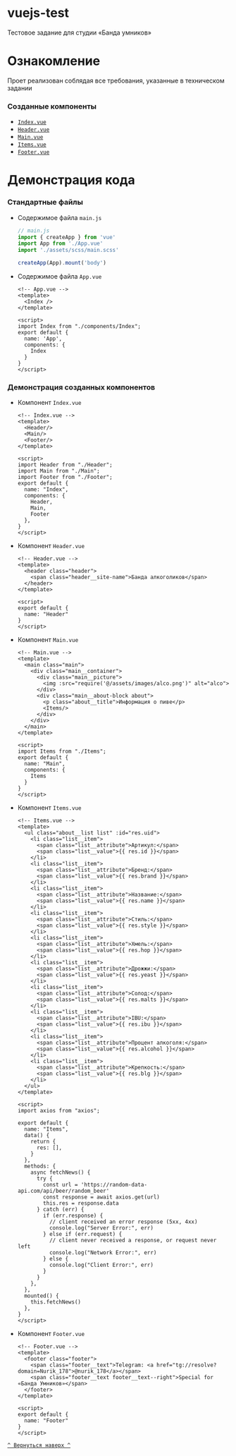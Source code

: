 <a id="Top"></a>
# vuejs-test

Тестовое задание для студии «Банда умников»


# Ознакомление

Проет реализован соблядая все требования, указанные в техническом задании

### Созданные компоненты
* [`Index.vue`](#Index)
* [`Header.vue`](#Header)
* [`Main.vue`](#Main)
* [`Items.vue`](#Items)
* [`Footer.vue`](#Footer)

# Демонстрация кода

### Стандартные файлы
* Содержимое файла `main.js`
    ``` js
  // main.js
    import { createApp } from 'vue'
    import App from './App.vue'
    import './assets/scss/main.scss'
    
    createApp(App).mount('body')
    ```

* Содержимое файла `App.vue`
    ``` vue
  <!-- App.vue -->
    <template>
      <Index />
    </template>
    
    <script>
    import Index from "./components/Index";
    export default {
      name: 'App',
      components: {
        Index
      }
    }
    </script>
    ```

### Демонстрация созданных компонентов
<a id="Index"></a>

* Компонент `Index.vue`
    ``` vue
  <!-- Index.vue -->
    <template>
      <Header/>
      <Main/>
      <Footer/>
    </template>
    
    <script>
    import Header from "./Header";
    import Main from "./Main";
    import Footer from "./Footer";
    export default {
      name: "Index",
      components: {
        Header,
        Main,
        Footer
      },
    }
    </script>
    ```

<a id="Header"></a>

* Компонент `Header.vue`
    ``` vue
  <!-- Header.vue -->
    <template>
      <header class="header">
        <span class="header__site-name">Банда алкоголиков</span>
      </header>
    </template>
    
    <script>
    export default {
      name: "Header"
    }
    </script>
    ```

<a id="Main"></a>

* Компонент `Main.vue`
    ``` vue
  <!-- Main.vue -->
    <template>
      <main class="main">
        <div class="main__container">
          <div class="main__picture">
            <img :src="require('@/assets/images/alco.png')" alt="alco">
          </div>
          <div class="main__about-block about">
            <p class="about__title">Информация о пиве</p>
            <Items/>
          </div>
        </div>
      </main>
    </template>
    
    <script>
    import Items from "./Items";
    export default {
      name: "Main",
      components: {
        Items
      }
    }
    </script>
    ```

<a id="Items"></a>

* Компонент `Items.vue`
    ``` vue
  <!-- Items.vue -->
    <template>
      <ul class="about__list list" :id="res.uid">
        <li class="list__item">
          <span class="list__attribute">Артикул:</span>
          <span class="list__value">{{ res.id }}</span>
        </li>
        <li class="list__item">
          <span class="list__attribute">Бренд:</span>
          <span class="list__value">{{ res.brand }}</span>
        </li>
        <li class="list__item">
          <span class="list__attribute">Название:</span>
          <span class="list__value">{{ res.name }}</span>
        </li>
        <li class="list__item">
          <span class="list__attribute">Стиль:</span>
          <span class="list__value">{{ res.style }}</span>
        </li>
        <li class="list__item">
          <span class="list__attribute">Хмель:</span>
          <span class="list__value">{{ res.hop }}</span>
        </li>
        <li class="list__item">
          <span class="list__attribute">Дрожжи:</span>
          <span class="list__value">{{ res.yeast }}</span>
        </li>
        <li class="list__item">
          <span class="list__attribute">Солод:</span>
          <span class="list__value">{{ res.malts }}</span>
        </li>
        <li class="list__item">
          <span class="list__attribute">IBU:</span>
          <span class="list__value">{{ res.ibu }}</span>
        </li>
        <li class="list__item">
          <span class="list__attribute">Процент алкоголя:</span>
          <span class="list__value">{{ res.alcohol }}</span>
        </li>
        <li class="list__item">
          <span class="list__attribute">Крепкость:</span>
          <span class="list__value">{{ res.blg }}</span>
        </li>
      </ul>
    </template>
    
    <script>
    import axios from "axios";
    
    export default {
      name: "Items",
      data() {
        return {
          res: [],
        }
      },
      methods: {
        async fetchNews() {
          try {
            const url = 'https://random-data-api.com/api/beer/random_beer'
            const response = await axios.get(url)
            this.res = response.data
          } catch (err) {
            if (err.response) {
              // client received an error response (5xx, 4xx)
              console.log("Server Error:", err)
            } else if (err.request) {
              // client never received a response, or request never left
              console.log("Network Error:", err)
            } else {
              console.log("Client Error:", err)
            }
          }
        },
      },
      mounted() {
        this.fetchNews()
      },
    }
    </script>
    ```

<a id="Footer"></a>

* Компонент `Footer.vue`
    ``` vue
  <!-- Footer.vue -->
    <template>
      <footer class="footer">
        <span class="footer__text">Telegram: <a href="tg://resolve?domain=Nurik_178">@nurik_178</a></span>
        <span class="footer__text footer__text--right">Special for «Банда Умников»</span>
      </footer>
    </template>
    
    <script>
    export default {
      name: "Footer"
    }
    </script>
    ```

[`^ Вернуться наверх ^`](#Top)